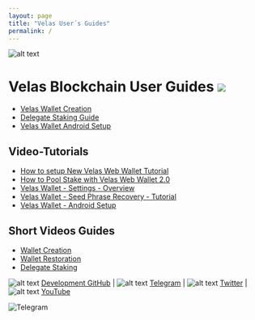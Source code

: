 ```yaml
---
layout: page
title: "Velas User´s Guides"
permalink: /
---
```


![alt text](https://github.com/dexempower/dexempower.github.io-velas/blob/main/assets/logos/LogoLettersmdpi.png?raw=true)

# Velas Blockchain User Guides ![](https://github.com/dexempower/dexempower.github.io-velas/blob/main/assets/logos/Booksxxxhdpi.png?raw=true)

-   [Velas Wallet Creation](https://dexempower.github.io/dexempower.github.io-velas/guides/velas-wallet/2020/11/20/velas-wallet-creation)
-   [Delegate Staking Guide](https://dexempower.github.io/dexempower.github.io-velas/guides/delegate-staking/2020/11/20/velas-staking-guide)
-   [Velas Wallet Android Setup](https://dexempower.github.io/dexempower.github.io-velas/guides/android-wallet/2020/11/20/velas-wallet-android)

## Video-Tutorials

-  [How to setup New Velas Web Wallet Tutorial](https://www.youtube.com/watch?v=2jdA5EwQV9M&list=PLu7mShzkC4iVA9nkfV_LJxePcxrtQIiOK&index=1)
-  [How to Pool Stake with Velas Web Wallet 2.0](https://www.youtube.com/watch?v=7CNAUnGukgc&list=PLu7mShzkC4iVA9nkfV_LJxePcxrtQIiOK&index=2&t=63s)
-  [Velas Wallet - Settings - Overview](https://www.youtube.com/watch?v=vZtLMnXaDc4&list=PLu7mShzkC4iVA9nkfV_LJxePcxrtQIiOK&index=3)
-  [Velas Wallet - Seed Phrase Recovery - Tutorial](https://www.youtube.com/watch?v=p8HgQoY2SvQ&list=PLu7mShzkC4iVA9nkfV_LJxePcxrtQIiOK&index=4)
-  [Velas Wallet - Android Setup](https://www.youtube.com/watch?v=A8w5U3aUiKo&list=PLu7mShzkC4iVA9nkfV_LJxePcxrtQIiOK&index=5)

## Short Videos Guides

-   [Wallet Creation](https://twitter.com/i/status/1298186350001233920)
-   [Wallet Restoration](https://twitter.com/i/status/1298186601881669632)
-   [Delegate Staking](https://twitter.com/i/status/1298189126215151616)


![alt text](https://github.com/dexempower/dexempower.github.io-velas/blob/main/assets/logos/GithubMarkxxxhdpi.png?raw=true) [Development GitHub](https://github.com/velas) | ![alt text](https://github.com/dexempower/dexempower.github.io-velas/blob/main/assets/logos/TelegramLogoxxxhdpi.png?raw=true) [Telegram](https://t.me/velascommunity) | ![alt text](https://github.com/dexempower/dexempower.github.io-velas/blob/main/assets/logos/Twiterxxxhdpi.png?raw=true) [Twitter](https://twitter.com/VelasBlockchain)  |  ![alt text](https://github.com/dexempower/dexempower.github.io-velas/blob/main/assets/logos/Youtubexxxhdpi.png?raw=true) [YouTube](https://www.youtube.com/channel/UCZQNv-bdPKppg6akwWggmyQ)

<img src="https://github.com/dexempower/dexempower.github.io-velas/blob/main/assets/logos/TelegramLogoxxxhdpi.png"
     alt="Telegram"
     style="float: left; margin-right: 10px;" />



